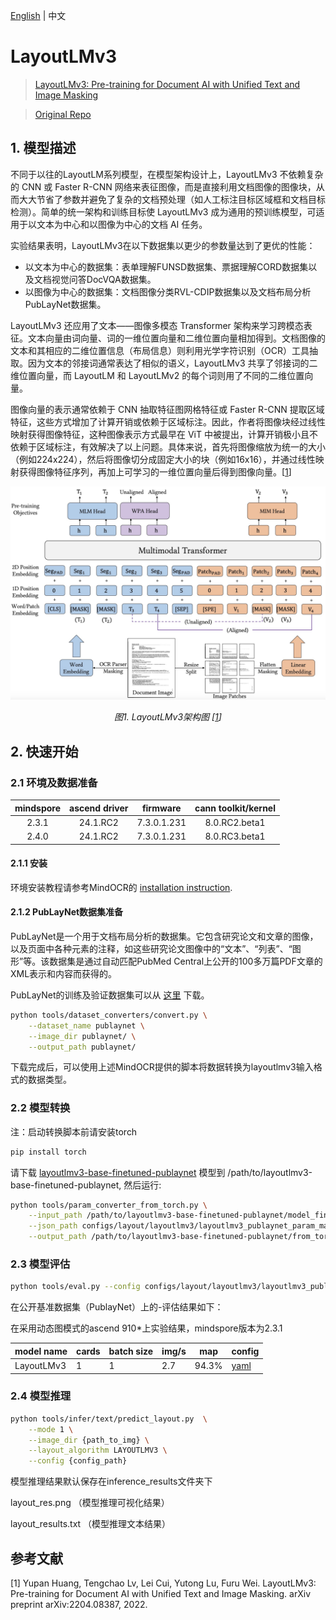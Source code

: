 [English](README.md) | 中文

# LayoutLMv3
<!--- Guideline: use url linked to abstract in ArXiv instead of PDF for fast loading.  -->

> [LayoutLMv3: Pre-training for Document AI with Unified Text and Image Masking](https://arxiv.org/abs/2204.08387)

> [Original Repo](https://github.com/microsoft/unilm/tree/master/layoutlmv3)

## 1. 模型描述
<!--- Guideline: Introduce the model and architectures. Cite if you use/adopt paper explanation from others. -->

不同于以往的LayoutLM系列模型，在模型架构设计上，LayoutLMv3 不依赖复杂的 CNN 或 Faster R-CNN 网络来表征图像，而是直接利用文档图像的图像块，从而大大节省了参数并避免了复杂的文档预处理（如人工标注目标区域框和文档目标检测）。简单的统一架构和训练目标使 LayoutLMv3 成为通用的预训练模型，可适用于以文本为中心和以图像为中心的文档 AI 任务。

实验结果表明，LayoutLMv3在以下数据集以更少的参数量达到了更优的性能：
- 以文本为中心的数据集：表单理解FUNSD数据集、票据理解CORD数据集以及文档视觉问答DocVQA数据集。
- 以图像为中心的数据集：文档图像分类RVL-CDIP数据集以及文档布局分析PubLayNet数据集。

LayoutLMv3 还应用了文本——图像多模态 Transformer 架构来学习跨模态表征。文本向量由词向量、词的一维位置向量和二维位置向量相加得到。文档图像的文本和其相应的二维位置信息（布局信息）则利用光学字符识别（OCR）工具抽取。因为文本的邻接词通常表达了相似的语义，LayoutLMv3 共享了邻接词的二维位置向量，而 LayoutLM 和 LayoutLMv2 的每个词则用了不同的二维位置向量。

图像向量的表示通常依赖于 CNN 抽取特征图网格特征或 Faster R-CNN 提取区域特征，这些方式增加了计算开销或依赖于区域标注。因此，作者将图像块经过线性映射获得图像特征，这种图像表示方式最早在 ViT 中被提出，计算开销极小且不依赖于区域标注，有效解决了以上问题。具体来说，首先将图像缩放为统一的大小（例如224x224），然后将图像切分成固定大小的块（例如16x16），并通过线性映射获得图像特征序列，再加上可学习的一维位置向量后得到图像向量。[<a href="#参考文献">1</a>]

<!--- Guideline: If an architecture table/figure is available in the paper, put one here and cite for intuitive illustration. -->

<p align="center">
  <img src=layoutlmv3_arch.jpg width=1000 />
</p>
<p align="center">
  <em> 图1. LayoutLMv3架构图 [<a href="#参考文献">1</a>] </em>
</p>


## 2. 快速开始

### 2.1 环境及数据准备

| mindspore |  ascend driver  |   firmware   | cann toolkit/kernel |
|:---------:|:---------------:|:------------:|:-------------------:|
|   2.3.1   |    24.1.RC2     | 7.3.0.1.231  |    8.0.RC2.beta1    |
|   2.4.0   |    24.1.RC2     | 7.3.0.1.231  |    8.0.RC3.beta1    |

#### 2.1.1 安装
环境安装教程请参考MindOCR的 [installation instruction](https://github.com/mindspore-lab/mindocr#installation).

#### 2.1.2 PubLayNet数据集准备

PubLayNet是一个用于文档布局分析的数据集。它包含研究论文和文章的图像，以及页面中各种元素的注释，如这些研究论文图像中的“文本”、“列表”、“图形”等。该数据集是通过自动匹配PubMed Central上公开的100多万篇PDF文章的XML表示和内容而获得的。

PubLayNet的训练及验证数据集可以从 [这里](https://dax-cdn.cdn.appdomain.cloud/dax-publaynet/1.0.0/publaynet.tar.gz) 下载。

```bash
python tools/dataset_converters/convert.py \
    --dataset_name publaynet \
    --image_dir publaynet/ \
    --output_path publaynet/
```

下载完成后，可以使用上述MindOCR提供的脚本将数据转换为layoutlmv3输入格式的数据类型。

### 2.2 模型转换

注：启动转换脚本前请安装torch
```bash
pip install torch
```

请下载 [layoutlmv3-base-finetuned-publaynet](https://huggingface.co/HYPJUDY/layoutlmv3-base-finetuned-publaynet) 模型到 /path/to/layoutlmv3-base-finetuned-publaynet, 然后运行:

```bash
python tools/param_converter_from_torch.py \
    --input_path /path/to/layoutlmv3-base-finetuned-publaynet/model_final.pt \
    --json_path configs/layout/layoutlmv3/layoutlmv3_publaynet_param_map.json \
    --output_path /path/to/layoutlmv3-base-finetuned-publaynet/from_torch.ckpt
```

### 2.3 模型评估

```bash
python tools/eval.py --config configs/layout/layoutlmv3/layoutlmv3_publaybet.yaml
```
在公开基准数据集（PublayNet）上的-评估结果如下：

在采用动态图模式的ascend 910*上实验结果，mindspore版本为2.3.1
<div align="center">

| **model name** | **cards** | **batch size** | **img/s** | **map** | **config**                                                                                                     |
|----------------|-----------|----------------|-----------|---------|----------------------------------------------------------------------------------------------------------------|
| LayoutLMv3     | 1         | 1              | 2.7       | 94.3%   | [yaml](https://github.com/mindspore-lab/mindocr/blob/main/configs/layout/layoutlmv3/layoutlmv3_publaynet.yaml) |
</div>

### 2.4 模型推理

```bash
python tools/infer/text/predict_layout.py  \
    --mode 1 \
    --image_dir {path_to_img} \
    --layout_algorithm LAYOUTLMV3 \
    --config {config_path}
```
模型推理结果默认保存在inference_results文件夹下

layout_res.png （模型推理可视化结果）

layout_results.txt  （模型推理文本结果）


## 参考文献
<!--- Guideline: Citation format GB/T 7714 is suggested. -->

[1] Yupan Huang, Tengchao Lv, Lei Cui, Yutong Lu, Furu Wei. LayoutLMv3: Pre-training for Document AI with Unified Text and Image Masking. arXiv preprint arXiv:2204.08387, 2022.
